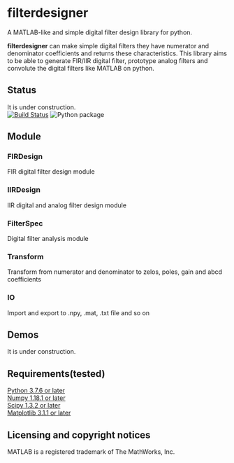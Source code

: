 # filterdesigner
A MATLAB-like and simple digital filter design library for python.  
  
**filterdesigner** can make simple digital filters they have numerator and denominator coefficients and returns these characteristics.
This library aims to be able to generate FIR/IIR digital filter, prototype analog filters and convolute the digital filters like MATLAB on python.  
  
  
## Status
It is under construction.  
[![Build Status](https://travis-ci.org/Y-F-Acoustics/filterdesigner.svg?branch=master)](https://travis-ci.org/Y-F-Acoustics/filterdesigner)
![Python package](https://github.com/Y-F-Acoustics/filterdesigner/workflows/Python%20package/badge.svg)
  
## Module
### FIRDesign
  FIR digital filter design module  
  
### IIRDesign
  IIR digital and analog filter design module  
  
### FilterSpec
  Digital filter analysis module  
  
### Transform
  Transform from numerator and denominator to zelos, poles, gain and abcd coefficients  
  
### IO
  Import and export to .npy, .mat, .txt file and so on  
  
## Demos  
It is under construction.

## Requirements(tested)
[Python 3.7.6 or later](https://www.python.org/)  
[Numpy 1.18.1 or later](https://numpy.org/)  
[Scipy 1.3.2 or later](https://www.scipy.org/)  
[Matplotlib 3.1.1 or later](https://matplotlib.org/)  
  
## Licensing and copyright notices  
MATLAB is a registered trademark of The MathWorks, Inc.  

